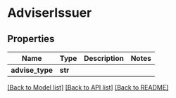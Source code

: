 # AdviserIssuer

## Properties
Name | Type | Description | Notes
------------ | ------------- | ------------- | -------------
**advise_type** | **str** |  | 

[[Back to Model list]](../README.md#documentation-for-models) [[Back to API list]](../README.md#documentation-for-api-endpoints) [[Back to README]](../README.md)

